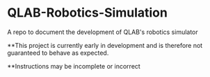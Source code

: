 # QLAB-Robotics-Simulation
A repo to document the development of QLAB's robotics simulator

**This project is currently early in development and is therefore not guaranteed to behave as expected.

**Instructions may be incomplete or incorrect
